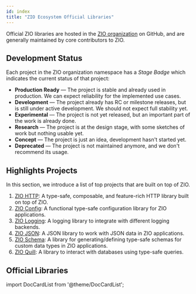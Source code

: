 ```yaml
---
id: index
title: "ZIO Ecosystem Official Libraries"
---
```


Official ZIO libraries are hosted in the [ZIO organization](https://github.com/zio/) on GitHub, and are generally maintained by core contributors to ZIO.

## Development Status

Each project in the ZIO organization namespace has a _Stage Badge_ which indicates the current status of that project:

* **Production Ready** — The project is stable and already used in production. We can expect reliability for the implemented use cases.
* **Development** — The project already has RC or milestone releases, but is still under active development. We should not expect full stability yet.
* **Experimental** — The project is not yet released, but an important part of the work is already done.
* **Research** — The project is at the design stage, with some sketches of work but nothing usable yet.
* **Concept** — The project is just an idea, development hasn't started yet.
* **Deprecated** — The project is not maintained anymore, and we don't recommend its usage.

## Highlights Projects

In this section, we introduce a list of top projects that are built on top of ZIO.

1. [ZIO HTTP](https://zio.dev/zio-http): A type-safe, composable, and feature-rich HTTP library built on top of ZIO.
2. [ZIO Config](https://zio.dev/zio-config): A functional type-safe configuration library for ZIO applications.
3. [ZIO Logging](https://zio.dev/zio-logging): A logging library to integrate with different logging backends.
4. [ZIO JSON](https://zio.dev/zio-json): A JSON library to work with JSON data in ZIO applications.
5. [ZIO Schema](https://zio.dev/zio-schema): A library for generating/defining type-safe schemas for custom data types in ZIO applications.
6. [ZIO Quill](https://zio.dev/zio-quill): A library to interact with databases using type-safe queries.

## Official Libraries

import DocCardList from '@theme/DocCardList';

 <DocCardList />
